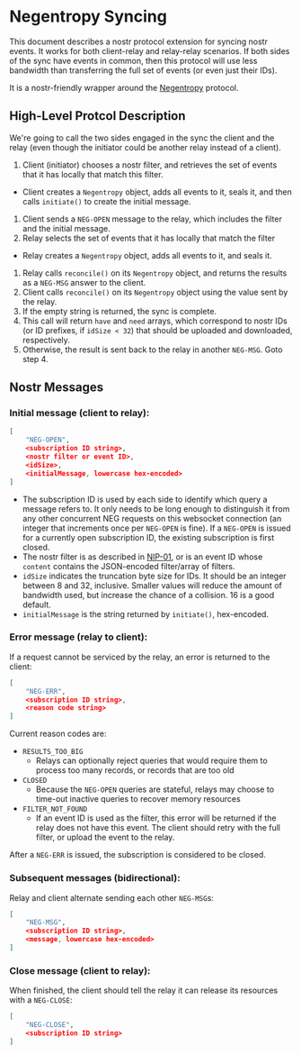 # Negentropy Syncing

This document describes a nostr protocol extension for syncing nostr events. It works for both client-relay and relay-relay scenarios. If both sides of the sync have events in common, then this protocol will use less bandwidth than transferring the full set of events (or even just their IDs).

It is a nostr-friendly wrapper around the [Negentropy](https://github.com/hoytech/negentropy) protocol.

## High-Level Protcol Description

We're going to call the two sides engaged in the sync the client and the relay (even though the initiator could be another relay instead of a client).

1. Client (initiator) chooses a nostr filter, and retrieves the set of events that it has locally that match this filter.
  * Client creates a `Negentropy` object, adds all events to it, seals it, and then calls `initiate()` to create the initial message.
1. Client sends a `NEG-OPEN` message to the relay, which includes the filter and the initial message.
1. Relay selects the set of events that it has locally that match the filter
  * Relay creates a `Negentropy` object, adds all events to it, and seals it.
1. Relay calls `reconcile()` on its `Negentropy` object, and returns the results as a `NEG-MSG` answer to the client.
1. Client calls `reconcile()` on its `Negentropy` object using the value sent by the relay.
  1. If the empty string is returned, the sync is complete.
  1. This call will return `have` and `need` arrays, which correspond to nostr IDs (or ID prefixes, if `idSize < 32`) that should be uploaded and downloaded, respectively.
  1. Otherwise, the result is sent back to the relay in another `NEG-MSG`. Goto step 4.

## Nostr Messages

### Initial message (client to relay):

```json
[
    "NEG-OPEN",
    <subscription ID string>,
    <nostr filter or event ID>,
    <idSize>,
    <initialMessage, lowercase hex-encoded>
]
```

* The subscription ID is used by each side to identify which query a message refers to. It only needs to be long enough to distinguish it from any other concurrent NEG requests on this websocket connection (an integer that increments once per `NEG-OPEN` is fine). If a `NEG-OPEN` is issued for a currently open subscription ID, the existing subscription is first closed.
* The nostr filter is as described in [NIP-01](https://github.com/nostr-protocol/nips/blob/master/01.md), or is an event ID whose `content` contains the JSON-encoded filter/array of filters.
* `idSize` indicates the truncation byte size for IDs. It should be an integer between 8 and 32, inclusive. Smaller values will reduce the amount of bandwidth used, but increase the chance of a collision. 16 is a good default.
* `initialMessage` is the string returned by `initiate()`, hex-encoded.

### Error message (relay to client):

If a request cannot be serviced by the relay, an error is returned to the client:

```json
[
    "NEG-ERR",
    <subscription ID string>,
    <reason code string>
]
```

Current reason codes are:

* `RESULTS_TOO_BIG`
  * Relays can optionally reject queries that would require them to process too many records, or records that are too old
* `CLOSED`
  * Because the `NEG-OPEN` queries are stateful, relays may choose to time-out inactive queries to recover memory resources
* `FILTER_NOT_FOUND`
  * If an event ID is used as the filter, this error will be returned if the relay does not have this event. The client should retry with the full filter, or upload the event to the relay.

After a `NEG-ERR` is issued, the subscription is considered to be closed.

### Subsequent messages (bidirectional):

Relay and client alternate sending each other `NEG-MSG`s:

```json
[
    "NEG-MSG",
    <subscription ID string>,
    <message, lowercase hex-encoded>
]
```

### Close message (client to relay):

When finished, the client should tell the relay it can release its resources with a `NEG-CLOSE`:

```json
[
    "NEG-CLOSE",
    <subscription ID string>
]
```
